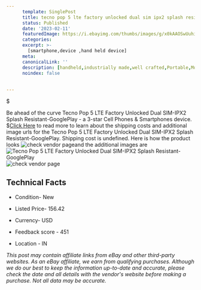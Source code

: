 ```yaml
---
      template: SinglePost
      title: tecno pop 5 lte factory unlocked dual sim ipx2 splash resistant googleplay
      status: Published
      date: '2023-02-11'
      featuredImage: https://i.ebayimg.com/thumbs/images/g/x0kAAOSwUuhiPtsG/s-l225.jpg
      categories: 
      excerpt: >-
        [smartphone,device ,hand held device]
      meta:
      canonicalLink: ''
      description: [handheld,industrially made,well crafted,Portable,Mobile,Compact,Convenient,Lightweight,Maneuverable,Man-portable,Miniature,Carriable,Hand-held,Light,Holdable,Transportable,Mobile device,Pocket-sized,On-the-go,Wireless,Cordless,Compact size,Convenient size, smartphone,device ,hand held device]
      noindex: false
      
        
---
```

$

Be ahead of the curve Tecno Pop 5 LTE Factory Unlocked Dual SIM-IPX2 Splash Resistant-GooglePlay - a 3-star Cell Phones & Smartphones device.
$[Click Here](https://www.ebay.com/itm/334379912159?hash=item4dda988bdf%3Ag%3Ax0kAAOSwUuhiPtsG&amdata=enc%3AAQAHAAAA4IDawrzbhGk2ODExhO9ee8ssK40FiUlNuZskjOZQp3CTSSQ478qzHn4WS1Qpw1OvTI0GCcwhYeURMv5LSULvDERODsBvyKIh3OMoBysYgG%2BKAAoXARrLIczot4HaqqwBnuub9uJqBqEkVFjTFj3vGPb2%2BuoApsRoMAsUNkBWvzlckL13bTOyJh8snWR3HKiE38XswnBW1MjMmSLDmQ4cQQsbK5dghgc14OBcv8%2BZHe1xFlHHLt8P972%2FOdC%2FOlDK9Jspwef3KoluhSv8QiWgnGpaxZ6TqsqeQB3JbKkNwLBg&mkevt=1&mkcid=1&mkrid=711-53200-19255-0&campid=%253CePNCampaignId%253E&customid=%253CreferenceId%253E&toolid=10049) to read more to learn about the shipping costs and additional image urls for the Tecno Pop 5 LTE Factory Unlocked Dual SIM-IPX2 Splash Resistant-GooglePlay. Shipping cost is undefined. Here is how the product looks ![check vendor page](https://i.ebayimg.com/thumbs/images/g/x0kAAOSwUuhiPtsG/s-l225.jpg)and the additional images are![Tecno Pop 5 LTE Factory Unlocked Dual SIM-IPX2 Splash Resistant-GooglePlay](https://i.ebayimg.com/images/g/x0kAAOSwUuhiPtsG/s-l1600.jpg)![check vendor page](https://origin-galleryplus.ebayimg.com/ws/web/334379912159_2_0_1/225x225.jpg,https://origin-galleryplus.ebayimg.com/ws/web/334379912159_3_0_1/225x225.jpg,https://origin-galleryplus.ebayimg.com/ws/web/334379912159_4_0_1/225x225.jpg,https://origin-galleryplus.ebayimg.com/ws/web/334379912159_5_0_1/225x225.jpg,https://origin-galleryplus.ebayimg.com/ws/web/334379912159_6_0_1/225x225.jpg,https://origin-galleryplus.ebayimg.com/ws/web/334379912159_7_0_1/225x225.jpg)



 ## Technical Facts 



     
      

 - Condition- New 


      

 - Listed Price- 156.42 


      

 - Currency- USD 


      

 - Feedback score - 451 


      

 - Location - IN 


      
      

 *_This post may contain affiliate links from eBay and other third-party websites. As an eBay affiliate, we earn from qualifying purchases. Although we do our best to keep the information up-to-date and accurate, please check the date and all details with the vendor's website before making a purchase. Not all data may be accurate._*






